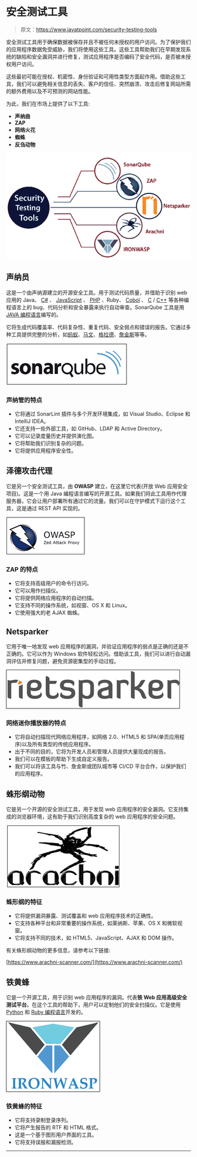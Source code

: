 # 安全测试工具

> 原文：<https://www.javatpoint.com/security-testing-tools>

安全测试工具用于确保数据被保存并且不被任何未授权的用户访问。为了保护我们的应用程序数据免受威胁，我们将使用这些工具。这些工具帮助我们在早期发现系统的缺陷和安全漏洞并进行修复，测试应用程序是否编码了安全代码，是否被未授权用户访问。

这些最初可能在授权、机密性、身份验证和可用性类型方面起作用。借助这些工具，我们可以避免相关信息的丢失、客户的信任、突然崩溃、攻击后修复网站所需的额外费用以及不可预测的网站性能。

为此，我们在市场上提供了以下工具:

*   **声纳曲**
*   **ZAP**
*   **网络火花**
*   **蜘蛛**
*   **反刍动物**

![Security testing tools](img/a94bf9edf55f669ff89997bff902c0ad.png)

## 声纳员

这是一个由声纳源建立的开源安全工具。用于测试代码质量，并借助于识别 web 应用的 Java、 [C#](https://www.javatpoint.com/c-sharp-tutorial) 、 [JavaScript](https://www.javatpoint.com/javascript-tutorial) 、 [PHP](https://www.javatpoint.com/php-tutorial) 、Ruby、 [Cobol](https://www.javatpoint.com/cobol) 、 [C](https://www.javatpoint.com/c-programming-language-tutorial) / [C++](https://www.javatpoint.com/cpp-tutorial) 等各种编程语言上的 bug、代码分析和安全暴露来执行自动审查。SonarQube 工具是用 [JAVA 编程语言](https://www.javatpoint.com/java-tutorial)编写的。

它将生成代码覆盖率、代码复杂性、重复代码、安全弱点和错误的报告。它通过多种工具提供完整的分析，如[蚂蚁](https://www.javatpoint.com/apache-ant-tutorial)、[马文](https://www.javatpoint.com/maven-tutorial)、[格拉德](https://www.javatpoint.com/gradle)、[詹金斯](https://www.javatpoint.com/jenkins)等等。

![Security testing tools](img/87c75f68fea2f19213a976a29951568b.png)

### 声纳管的特点

*   它将通过 SonarLint 插件与多个开发环境集成，如 Visual Studio、Eclipse 和 IntelliJ IDEA。
*   它还支持一些外部工具，如 GitHub、LDAP 和 Active Directory。
*   它可以记录度量历史并提供演化图。
*   它将帮助我们识别复杂的问题。
*   它将提供应用程序安全性。

## 泽德攻击代理

它是另一个安全测试工具，由 **OWASP** 建立，在这里它代表(开放 Web 应用安全项目)。这是一个用 Java 编程语言编写的开源工具。如果我们将此工具用作代理服务器，它会让用户部署所有通过它的流量。我们可以在守护模式下运行这个工具，这是通过 REST API 实现的。

![Security testing tools](img/47c4852ced2b96ecc5cdd321c568ba9c.png)

### ZAP 的特点

*   它将支持高级用户的命令行访问。
*   它可以用作扫描仪。
*   它将提供网络应用程序的自动扫描。
*   它支持不同的操作系统，如视窗、OS X 和 Linux。
*   它使用强大的老 AJAX 蜘蛛。

## Netsparker

它用于唯一地发现 web 应用程序的漏洞，并验证应用程序的弱点是正确的还是不正确的。它可以作为 Windows 软件轻松访问。借助该工具，我们可以进行自动漏洞评估并修复问题，避免资源密集型的手动过程。

![Security testing tools](img/d4e6d9fd01a0c76c354a1f7c712fb789.png)

### 网络迷你播放器的特点

*   它将自动扫描现代网络应用程序，如网络 2.0、HTML5 和 SPA(单页应用程序)以及所有类型的传统应用程序。
*   出于不同的目的，它将为开发人员和管理人员提供大量现成的报告。
*   我们可以在模板的帮助下生成自定义报告。
*   我们可以将该工具与竹、詹金斯或团队城市等 CI/CD 平台合作，以保护我们的应用程序。

## 蛛形纲动物

它是另一个开源的安全测试工具，用于发现 web 应用程序的安全漏洞。它支持集成的浏览器环境，这有助于我们识别高度复杂的 web 应用程序的安全问题。

![Security testing tools](img/4a0814bd47dbc12367f44cb2806f70b4.png)

### 蛛形纲的特征

*   它将提供漏洞暴露、测试覆盖和 web 应用程序技术的正确性。
*   它支持各种平台和非常重要的操作系统，如莱纳斯、苹果、OS X 和微软视窗。
*   它将支持不同的技术，如 HTML5、JavaScript、AJAX 和 DOM 操作。

有关蛛形纲动物的更多信息，请参考以下链接:

[https://www.arachni-scanner.com/](https://www.arachni-scanner.com/)

## 铁黄蜂

它是一个开源工具，用于识别 web 应用程序的漏洞。代表**铁 Web 应用高级安全测试平台**。在这个工具的帮助下，用户可以定制他们的安全扫描仪。它是使用 [Python](https://www.javatpoint.com/python-tutorial) 和 [Ruby 编程语言](https://www.javatpoint.com/ruby-tutorial)开发的。

![Security testing tools](img/18f000c20905dad5a968449e2fdf3ada.png)

### 铁黄蜂的特征

*   它将支持录制登录序列。
*   它将产生报告的 RTF 和 HTML 格式。
*   这是一个基于图形用户界面的工具。
*   它将支持误报和漏报检测。

* * *